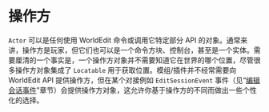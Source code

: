# 操作方

`Actor` 可以是任何使用 WorldEdit 命令或调用它特定部分 API 的对象。通常来讲，操作方是玩家，但它们也可以是一个命令方块、控制台，甚至是一个实体。需要厘清的一个事实是，一个操作方对象并不需要知道它在世界的哪个位置，尽管很多操作方对象集成了 `Locatable` 用于获取位置。模组/插件并不经常需要向 WorldEdit API 提供操作方，但在某个对接例如 `EditSessionEvent` 事件（见“[编辑会话事件](developer-api.api-concepts.edit-sessions.md)”章节）会提供操作方对象，这允许你基于操作方的不同而做出一些个性化的选择。